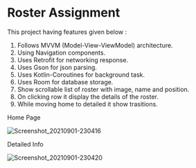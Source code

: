 # Roster Assignment

This project having features given below :

1. Follows MVVM (Model-View-ViewModel) architecture.
2. Using Navigation components.
3. Uses Retrofit for networking response.
4. Uses Gson for json parsing.
5. Uses Kotlin-Coroutines for background task.
6. Uses Room for database storage.
7. Show scrollable list of roster with image, name and position.
8. On clicking row it display the details of the roster.
9. While moving home to detailed it show trasitions.

Home Page

![Screenshot_20210901-230416](https://user-images.githubusercontent.com/85156549/131719227-4a4c2d33-ae97-4dfa-9eb4-99891254f5fd.jpg)

Detailed Info

![Screenshot_20210901-230420](https://user-images.githubusercontent.com/85156549/131719219-f0e7caa7-9953-40b5-b896-60482e1b2c5a.jpg)

